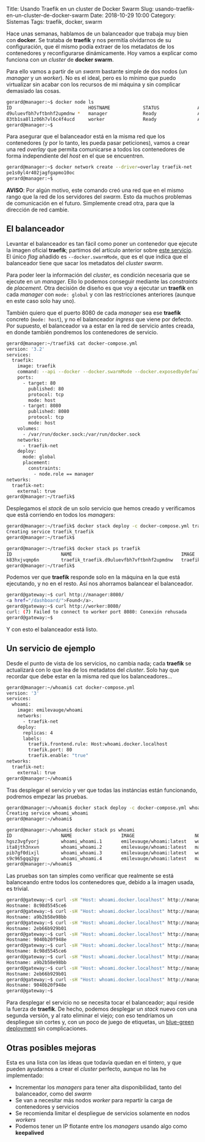 Title: Usando Traefik en un cluster de Docker Swarm
Slug: usando-traefik-en-un-cluster-de-docker-swarm
Date: 2018-10-29 10:00
Category: Sistemas
Tags: traefik, docker, swarm



Hace unas semanas, hablamos de un balanceador que trabaja muy bien con **docker**. Se trataba de **traefik** y nos permitía olvidarnos de su configuración, que él mismo podía extraer de los metadatos de los contenedores y reconfigurarse dinámicamente. Hoy vamos a explicar como funciona con un *cluster* de **docker swarm**.

Para ello vamos a partir de un *swarm* bastante simple de dos nodos (un *manager* y un *worker*). No es el ideal, pero es lo mínimo que puedo virtualizar sin acabar con los recursos de mi máquina y sin complicar demasiado las cosas.

```bash
gerard@manager:~$ docker node ls
ID                            HOSTNAME            STATUS              AVAILABILITY        MANAGER STATUS      ENGINE VERSION
d9uluevfbh7vftbnhf2upmdnw *   manager             Ready               Active              Leader              18.06.1-ce
83tb1sa8l1z06h7vl6c4f4ucd     worker              Ready               Active                                  18.06.1-ce
gerard@manager:~$
```

Para asegurar que el balanceador está en la misma red que los contenedores (y por lo tanto, les pueda pasar peticiones), vamos a crear una red *overlay* que permita comunicarse a todos los contenedores de forma independiente del *host* en el que se encuentren.

```bash
gerard@manager:~$ docker network create --driver=overlay traefik-net
pe1s0yl4r402jagfgapmo10oc
gerard@manager:~$
```

**AVISO**: Por algún motivo, este comando creó una red que en el mismo rango que la red de los servidores del *swarm*. Esto da muchos problemas de comunicación en el futuro. Simplemente cread otra, para que la dirección de red cambie.

## El balanceador

Levantar el balanceador es tan fácil como poner un contenedor que ejecute la imagen oficial **traefik**; partimos del artículo anterior sobre [este servicio]({filename}/articles/un-balanceador-dinamico-para-docker-traefik.md). El único *flag* añadido es `--docker.swarmMode`, que es el que indica que el balanceador tiene que sacar los metadatos del *cluster swarm*.

Para poder leer la información del *cluster*, es condición necesaria que se ejecute en un *manager*. Ello lo podemos conseguir mediante las *constraints* de *placement*. Otra decisión de diseño es que voy a ejecutar un **traefik** en cada *manager* con `mode: global` y con las restricciones anteriores (aunque en este caso solo hay uno).

También quiero que el puerto 8080 de cada *manager* sea ese **traefik** concreto (`mode: host`), y no el balanceador *ingress* que viene por defecto. Por supuesto, el balanceador va a estar en la red de servicio antes creada, en donde también pondremos los contenedores de servicio.

```bash
gerard@manager:~/traefik$ cat docker-compose.yml
version: '3.2'
services:
  traefik:
    image: traefik
    command: --api --docker --docker.swarmMode --docker.exposedbydefault=false
    ports:
      - target: 80
        published: 80
        protocol: tcp
        mode: host
      - target: 8080
        published: 8080
        protocol: tcp
        mode: host
    volumes:
      - /var/run/docker.sock:/var/run/docker.sock
    networks:
      - traefik-net
    deploy:
      mode: global
      placement:
        constraints:
          - node.role == manager
networks:
  traefik-net:
    external: true
gerard@manager:~/traefik$
```

Desplegamos el *stack* de un solo servicio que hemos creado y verificamos que está corriendo en todos los *managers*:

```bash
gerard@manager:~/traefik$ docker stack deploy -c docker-compose.yml traefik
Creating service traefik_traefik
gerard@manager:~/traefik$
```

```bash
gerard@manager:~/traefik$ docker stack ps traefik
ID                  NAME                                        IMAGE               NODE                DESIRED STATE       CURRENT STATE            ERROR               PORTS
k83hxjvqmp6n        traefik_traefik.d9uluevfbh7vftbnhf2upmdnw   traefik:latest      manager             Running             Running 12 minutes ago                     
gerard@manager:~/traefik$
```

Podemos ver que **traefik** responde solo en la máquina en la que está ejecutando, y no en el resto. Así nos ahorramos balancear el balanceador.

```bash
gerard@gateway:~$ curl http://manager:8080/
<a href="/dashboard/">Found</a>.
gerard@gateway:~$ curl http://worker:8080/
curl: (7) Failed to connect to worker port 8080: Conexión rehusada
gerard@gateway:~$
```

Y con esto el balanceador está listo.

## Un servicio de ejemplo

Desde el punto de vista de los servicios, no cambia nada; cada **traefik** se actualizará con lo que lea de los metadatos del *cluster*. Solo hay que recordar que debe estar en la misma red que los balanceadores...

```bash
gerard@manager:~/whoami$ cat docker-compose.yml
version: '3'
services:
  whoami:
    image: emilevauge/whoami
    networks:
      - traefik-net
    deploy:
      replicas: 4
      labels:
        traefik.frontend.rule: Host:whoami.docker.localhost
        traefik.port: 80
        traefik.enable: "true"
networks:
  traefik-net:
    external: true
gerard@manager:~/whoami$
```

Tras desplegar el servicio y ver que todas las instáncias están funcionando, podremos empezar las pruebas.

```bash
gerard@manager:~/whoami$ docker stack deploy -c docker-compose.yml whoami
Creating service whoami_whoami
gerard@manager:~/whoami$
```

```bash
gerard@manager:~/whoami$ docker stack ps whoami
ID                  NAME                  IMAGE                      NODE                DESIRED STATE       CURRENT STATE             ERROR               PORTS
hgsz3vgfyorj        whoami_whoami.1       emilevauge/whoami:latest   worker              Running             Running 30 minutes ago
ita8jth3nxvn        whoami_whoami.2       emilevauge/whoami:latest   manager             Running             Running 22 minutes ago
pib7gf0dixjl        whoami_whoami.3       emilevauge/whoami:latest   worker              Running             Running 2 minutes ago
s9c965gqq2gy        whoami_whoami.4       emilevauge/whoami:latest   manager             Running             Running 2 minutes ago
gerard@manager:~/whoami$
```

Las pruebas son tan simples como verificar que realmente se está balanceando entre todos los contenedores que, debido a la imagen usada, es trivial.

```bash
gerard@gateway:~$ curl -sH "Host: whoami.docker.localhost" http://manager/ | grep Hostname
Hostname: 8c98d5545ce6
gerard@gateway:~$ curl -sH "Host: whoami.docker.localhost" http://manager/ | grep Hostname
Hostname: a9b2b58e98bb
gerard@gateway:~$ curl -sH "Host: whoami.docker.localhost" http://manager/ | grep Hostname
Hostname: 2eb66b929b01
gerard@gateway:~$ curl -sH "Host: whoami.docker.localhost" http://manager/ | grep Hostname
Hostname: 9040b20f948e
gerard@gateway:~$ curl -sH "Host: whoami.docker.localhost" http://manager/ | grep Hostname
Hostname: 8c98d5545ce6
gerard@gateway:~$ curl -sH "Host: whoami.docker.localhost" http://manager/ | grep Hostname
Hostname: a9b2b58e98bb
gerard@gateway:~$ curl -sH "Host: whoami.docker.localhost" http://manager/ | grep Hostname
Hostname: 2eb66b929b01
gerard@gateway:~$ curl -sH "Host: whoami.docker.localhost" http://manager/ | grep Hostname
Hostname: 9040b20f948e
gerard@gateway:~$
```

Para desplegar el servicio no se necesita tocar el balanceador; aquí reside la fuerza de **traefik**. De hecho, podemos desplegar un *stack* nuevo con una segunda versión, y al rato eliminar el viejo; con eso tendríamos un despliegue sin cortes y, con un poco de juego de etiquetas, un [blue-green deployment]({filename}/articles/despliegues-sin-corte-de-servicio-blue-green-deployments.md) sin complicaciones.

## Otras posibles mejoras

Esta es una lista con las ideas que todavía quedan en el tintero, y que pueden ayudarnos a crear el *cluster* perfecto, aunque no las he implementado:

* Incrementar los *managers* para tener alta disponibilidad, tanto del balanceador, como del *swarm*
* Se van a necesitar más nodos *worker* para repartir la carga de contenedores y servicios
* Se recomienda limitar el despliegue de servicios solamente en nodos *workers*
* Podemos tener un IP flotante entre los *managers* usando algo como **keepalived**
